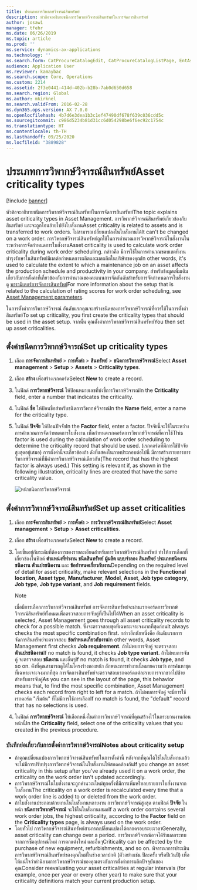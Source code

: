 ```yaml
---
title: ประเภทการวิพากษ์วิจารณ์สินทรัพย์
description: หัวข้อจะอธิบายชนิดการวิพากษ์วิจารณ์สินทรัพย์ในการจัดการสินทรัพย์
author: josaw1
manager: tfehr
ms.date: 06/26/2019
ms.topic: article
ms.prod: ''
ms.service: dynamics-ax-applications
ms.technology: ''
ms.search.form: CatProcureCatalogEdit, CatProcureCatalogListPage, EntAssetCriticality, EntAssetObjectCriticality
audience: Application User
ms.reviewer: kamaybac
ms.search.scope: Core, Operations
ms.custom: 2214
ms.assetid: 2f3e0441-414d-402b-b28b-7ab0d650d658
ms.search.region: Global
ms.author: mkirknel
ms.search.validFrom: 2016-02-28
ms.dyn365.ops.version: AX 7.0.0
ms.openlocfilehash: 4b7d6e3dea1b3c1ef47490df678f639c036cdd5c
ms.sourcegitcommit: c986d5234b81d31cc6d054298be6f6ec92c1754c
ms.translationtype: HT
ms.contentlocale: th-TH
ms.lasthandoff: 09/25/2020
ms.locfileid: "3889828"
---
```

# <a name="asset-criticality-types"></a><span data-ttu-id="64eec-103">ประเภทการวิพากษ์วิจารณ์สินทรัพย์</span><span class="sxs-lookup"><span data-stu-id="64eec-103">Asset criticality types</span></span>

[!include [banner](../../includes/banner.md)]

 

<span data-ttu-id="64eec-104">หัวข้อจะอธิบายชนิดการวิพากษ์วิจารณ์สินทรัพย์ในการจัดการสินทรัพย์</span><span class="sxs-lookup"><span data-stu-id="64eec-104">The topic explains asset criticality types in Asset Management.</span></span> <span data-ttu-id="64eec-105">การวิพากษ์วิจารณ์สินทรัพย์เกี่ยวข้องกับสินทรัพย์ และจะถูกโอนย้ายไปยังใบสั่งงาน</span><span class="sxs-lookup"><span data-stu-id="64eec-105">Asset criticality is related to assets and is transferred to work orders.</span></span> <span data-ttu-id="64eec-106">ไม่สามารถเปลี่ยนแปลงในใบสั่งงานได้</span><span class="sxs-lookup"><span data-stu-id="64eec-106">It can't be changed on a work order.</span></span> <span data-ttu-id="64eec-107">การวิพากษ์วิจารณ์สินทรัพย์ถูกใช้ในการคำนวณการวิพากษ์วิจารณ์ใบสั่งงานในระหว่างการจัดกำหนดการใบสั่งงาน</span><span class="sxs-lookup"><span data-stu-id="64eec-107">Asset criticality is used to calculate work order criticality during work order scheduling.</span></span> <span data-ttu-id="64eec-108">กล่าวคือ มีการใช้ในการคำนวณขอบเขตที่งานบำรุงรักษาในสินทรัพย์มีผลต่อกำหนดการผลิตและผลผลิตในบริษัทของคุณ</span><span class="sxs-lookup"><span data-stu-id="64eec-108">In other words, it's used to calculate the extent to which a maintenance job on an asset affects the production schedule and productivity in your company.</span></span> <span data-ttu-id="64eec-109">สำหรับข้อมูลเพิ่มเติมเกี่ยวกับการตั้งค่าที่เกี่ยวข้องกับการคำนวณของคะแนนการจัดอันดับสำหรับการจัดกำหนดการใบสั่งงาน ดู [พารามิเตอร์การจัดการสินทรัพย์](../setup-for-objects/enterprise-asset-management-parameters.md)</span><span class="sxs-lookup"><span data-stu-id="64eec-109">For more information about the setup that is related to the calculation of rating scores for work order scheduling, see [Asset Management parameters](../setup-for-objects/enterprise-asset-management-parameters.md).</span></span>

<span data-ttu-id="64eec-110">ในการตั้งค่าการวิพากษ์วิจารณ์ อันดับแรกคุณจะสร้างชนิดของการวิพากษ์วิจารณ์ที่ควรใช้ในการตั้งค่าสินทรัพย์</span><span class="sxs-lookup"><span data-stu-id="64eec-110">To set up criticality, you first create the criticality types that should be used in the asset setup.</span></span> <span data-ttu-id="64eec-111">จากนั้น คุณตั้งค่าการวิพากษ์วิจารณ์สินทรัพย์</span><span class="sxs-lookup"><span data-stu-id="64eec-111">You then set up asset criticalities.</span></span>

## <a name="set-up-criticality-types"></a><span data-ttu-id="64eec-112">ตั้งค่าชนิดการวิพากษ์วิจารณ์</span><span class="sxs-lookup"><span data-stu-id="64eec-112">Set up criticality types</span></span>

1. <span data-ttu-id="64eec-113">เลือก **การจัดการสินทรัพย์** \> **การตั้งค่า** \> **สินทรัพย์** \> **ชนิดการวิพากษ์วิจารณ์**</span><span class="sxs-lookup"><span data-stu-id="64eec-113">Select **Asset management** \> **Setup** \> **Assets** \> **Criticality types**.</span></span>
2. <span data-ttu-id="64eec-114">เลือก **สร้าง** เพื่อสร้างเรกคอร์ด</span><span class="sxs-lookup"><span data-stu-id="64eec-114">Select **New** to create a record.</span></span>
3. <span data-ttu-id="64eec-115">ในฟิลด์ **การวิพากษ์วิจารณ์** ให้ป้อนหมายเลขที่บ่งชี้การวิพากษ์วิจารณ์</span><span class="sxs-lookup"><span data-stu-id="64eec-115">In the **Criticality** field, enter a number that indicates the criticality.</span></span>
4. <span data-ttu-id="64eec-116">ในฟิลด์ **ชื่อ** ให้ป้อนชื่อสำหรับชนิดการวิพากษ์วิจารณ์</span><span class="sxs-lookup"><span data-stu-id="64eec-116">In the **Name** field, enter a name for the criticality type.</span></span>
5. <span data-ttu-id="64eec-117">ในฟิลด์ **ปัจจัย** ให้ป้อนปัจจัย</span><span class="sxs-lookup"><span data-stu-id="64eec-117">In the **Factor** field, enter a factor.</span></span> <span data-ttu-id="64eec-118">ปัจจัยนี้จะใช้ในระหว่างการคำนวณการจัดกำหนดการใบสั่งงาน เพื่อกำหนดเรกคอร์ดการวิพากษ์วิจารณ์ที่ควรใช้</span><span class="sxs-lookup"><span data-stu-id="64eec-118">This factor is used during the calculation of work order scheduling to determine the criticality record that should be used.</span></span> <span data-ttu-id="64eec-119">(เรกคอร์ดที่มีการใช้ปัจจัยสูงสุดอยู่เสมอ) การตั้งค่านี้จะเกี่ยวข้องถ้า ดังที่แสดงในภาพประกอบต่อไปนี้ มีการสร้างรายการการวิพากษ์วิจารณ์ที่มีค่าการวิพากษ์วิจารณ์เดียวกัน</span><span class="sxs-lookup"><span data-stu-id="64eec-119">(The record that has the highest factor is always used.) This setting is relevant if, as shown in the following illustration, criticality lines are created that have the same criticality value.</span></span>

    ![หน้าชนิดการวิพากษ์วิจารณ์](media/23-setup-for-objects.png)

## <a name="set-up-asset-criticalities"></a><span data-ttu-id="64eec-121">ตั้งค่าการวิพากษ์วิจารณ์สินทรัพย์</span><span class="sxs-lookup"><span data-stu-id="64eec-121">Set up asset criticalities</span></span>

1. <span data-ttu-id="64eec-122">เลือก **การจัดการสินทรัพย์** \> **การตั้งค่า** \> **การวิพากษ์วิจารณ์สินทรัพย์**</span><span class="sxs-lookup"><span data-stu-id="64eec-122">Select **Asset management** \> **Setup** \> **Asset criticalities**.</span></span>
2. <span data-ttu-id="64eec-123">เลือก **สร้าง** เพื่อสร้างเรกคอร์ด</span><span class="sxs-lookup"><span data-stu-id="64eec-123">Select **New** to create a record.</span></span>
3. <span data-ttu-id="64eec-124">โดยขึ้นอยู่กับระดับที่ต้องการของรายละเอียดสำหรับการวิพากษ์วิจารณ์สินทรัพย์ ทำให้การเลือกที่เกี่ยวข้องในฟิลด์ **ตำแหน่งที่ทำงาน** **ชนิดสินทรัพย์** **ผู้ผลิต** **แบบจำลอง** **สินทรัพย์** **ประเภทชนิดงาน** **ชนิดงาน** **ตัวแปรชนิดงาน** และ **ข้อกำหนดเกี่ยวกับงาน**</span><span class="sxs-lookup"><span data-stu-id="64eec-124">Depending on the required level of detail for asset criticality, make relevant selections in the **Functional location**, **Asset type**, **Manufacturer**, **Model**, **Asset**, **Job type category**, **Job type**, **Job type variant**, and **Job requirement** fields.</span></span>

    > [!NOTE]
    > <span data-ttu-id="64eec-125">เมื่อมีการเลือกการวิพากษ์วิจารณ์สินทรัพย์ การจัดการสินทรัพย์จะผ่านเรกคอร์ดการวิพากษ์วิจารณ์สินทรัพย์ทั้งหมดเพื่อตรวจสอบการจับคู่ที่เป็นไปได้</span><span class="sxs-lookup"><span data-stu-id="64eec-125">When an asset criticality is selected, Asset Management goes through all asset criticality records to check for a possible match.</span></span> <span data-ttu-id="64eec-126">ซึ่งจะตรวจสอบชุดที่เฉพาะเจาะจงมากที่สุดก่อน</span><span class="sxs-lookup"><span data-stu-id="64eec-126">It always checks the most specific combination first.</span></span> <span data-ttu-id="64eec-127">กล่าวอีกนัยหนึ่งคือ อันดับแรกการจัดการสินทรัพย์จะตรวจสอบ **ข้อกำหนดเกี่ยวกับงาน**</span><span class="sxs-lookup"><span data-stu-id="64eec-127">In other words, Asset Management first checks **Job requirement**.</span></span> <span data-ttu-id="64eec-128">ถ้าไม่พบการจับคู่ จะตรวจสอบ **ตัวแปรชนิดงาน**</span><span class="sxs-lookup"><span data-stu-id="64eec-128">If no match is found, it checks **Job type variant**.</span></span> <span data-ttu-id="64eec-129">ถ้าไม่พบการจับคู่ จะตรวจสอบ **ชนิดงาน** และอื่นๆ</span><span class="sxs-lookup"><span data-stu-id="64eec-129">If no match is found, it checks **Job type**, and so on.</span></span> <span data-ttu-id="64eec-130">ดังที่คุณสามารถดูได้ในโครงร่างของหน้า ลักษณะการทำงานนี้หมายความว่า การค้นหาชุดที่เฉพาะเจาะจงมากที่สุด การจัดการสินทรัพย์จะตรวจสอบเรกคอร์ดแต่ละรายการจากขวาไปซ้ายสำหรับการจับคู่</span><span class="sxs-lookup"><span data-stu-id="64eec-130">As you can see in the layout of the page, this behavior means that, to find the most specific combination, Asset Management checks each record from right to left for a match.</span></span> <span data-ttu-id="64eec-131">ถ้าไม่พบการจับคู่ จะมีการใช้เรกคอร์ด "เริ่มต้น" ที่ไม่มีการใช้การเลือก</span><span class="sxs-lookup"><span data-stu-id="64eec-131">If no match is found, the "default" record that has no selections is used.</span></span>

4. <span data-ttu-id="64eec-132">ในฟิลด์ **การวิพากษ์วิจารณ์** ให้เลือกหนึ่งในค่าการวิพากษ์วิจารณ์ที่คุณสร้างไว้ในกระบวนงานก่อนหน้านี้</span><span class="sxs-lookup"><span data-stu-id="64eec-132">In the **Criticality** field, select one of the criticality values that you created in the previous procedure.</span></span>

### <a name="notes-about-criticality-setup"></a><span data-ttu-id="64eec-133">บันทึกย่อเกี่ยวกับการตั้งค่าการวิพากษ์วิจารณ์</span><span class="sxs-lookup"><span data-stu-id="64eec-133">Notes about criticality setup</span></span>

- <span data-ttu-id="64eec-134">ถ้าคุณเปลี่ยนแปลงการวิพากษ์วิจารณ์สินทรัพย์ในการตั้งค่านี้ หลังจากที่คุณได้ใช้ในใบสั่งงานแล้ว จะไม่มีการปรับปรุงการวิพากษ์วิจารณ์ในใบสั่งงานให้สอดคล้องกัน</span><span class="sxs-lookup"><span data-stu-id="64eec-134">If you change an asset criticality in this setup after you've already used it on a work order, the criticality on the work order isn't updated accordingly.</span></span>
- <span data-ttu-id="64eec-135">การวิพากษ์วิจารณ์ในใบสั่งงานจะถูกคำนวณใหม่ทุกครั้งที่มีการเพิ่มหรือลบรายการใบสั่งงานจากใบสั่งงาน</span><span class="sxs-lookup"><span data-stu-id="64eec-135">The criticality on a work order is recalculated every time that a work order line is added to or deleted from the work order.</span></span>
- <span data-ttu-id="64eec-136">ถ้าใบสั่งงานประกอบด้วยงานในใบสั่งงานหลายงาน การวิพากษ์วิจารณ์สูงสุด ตามฟิลด์ **ปัจจัย** ในหน้า **ชนิดการวิพากษ์วิจารณ์** จะใช้ในใบสั่งงานเสมอ</span><span class="sxs-lookup"><span data-stu-id="64eec-136">If a work order contains several work order jobs, the highest criticality, according to the **Factor** field on the **Criticality types** page, is always used on the work order.</span></span>
- <span data-ttu-id="64eec-137">โดยทั่วไป การวิพากษ์วิจารณ์สินทรัพย์สามารถเปลี่ยนแปลงได้ตลอดรอบระยะเวลา</span><span class="sxs-lookup"><span data-stu-id="64eec-137">Generally, asset criticality can change over a period.</span></span> <span data-ttu-id="64eec-138">การวิพากษ์วิจารณ์อาจได้รับผลกระทบจากการซื้ออุปกรณ์ใหม่ การตกแต่งใหม่ และอื่นๆ</span><span class="sxs-lookup"><span data-stu-id="64eec-138">Criticality can be affected by the purchase of new equipment, refurbishments, and so on.</span></span> <span data-ttu-id="64eec-139">พิจารณาการประเมินการวิพากษ์วิจารณ์สินทรัพย์ของคุณใหม่ในช่วงเวลาปกติ (ตัวอย่างเช่น ปีละครั้ง หรือปีเว้นปี) เพื่อให้แน่ใจว่าคำนิยามการวิพากษ์วิจารณ์ของคุณตรงกับการตั้งค่าการผลิตปัจจุบันของคุณ</span><span class="sxs-lookup"><span data-stu-id="64eec-139">Consider reevaluating your asset criticalities at regular intervals (for example, once per year or every other year) to make sure that your criticality definitions match your current production setup.</span></span>
